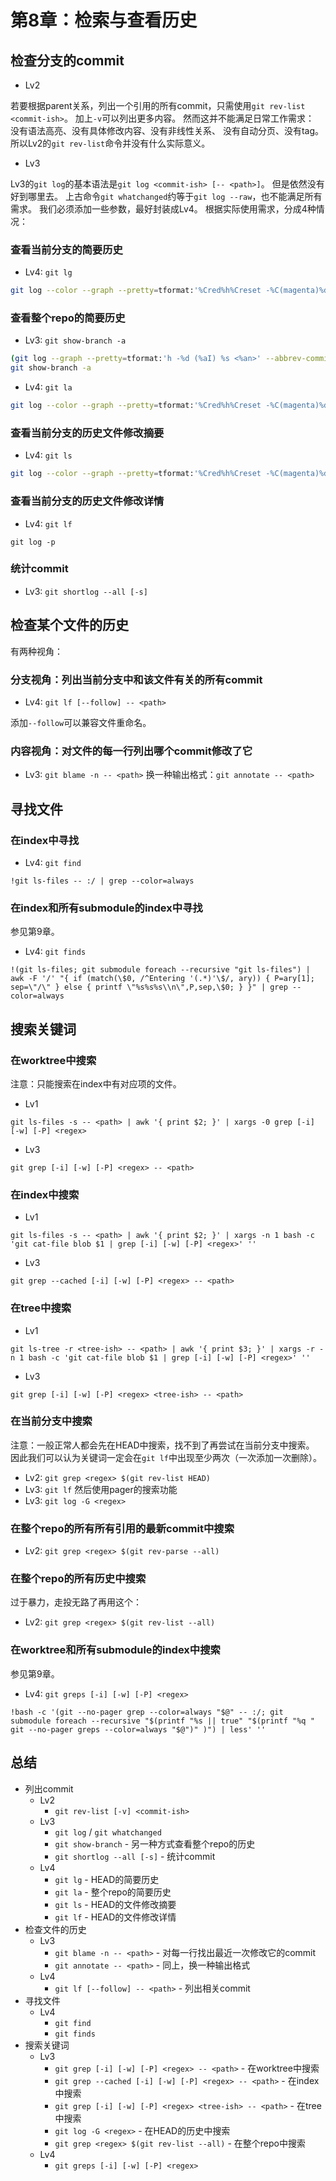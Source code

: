 # 第8章：检索与查看历史

## 检查分支的commit

- Lv2

若要根据parent关系，列出一个引用的所有commit，只需使用`git rev-list <commit-ish>`。
加上`-v`可以列出更多内容。
然而这并不能满足日常工作需求：
没有语法高亮、没有具体修改内容、没有非线性关系、
没有自动分页、没有tag。
所以Lv2的`git rev-list`命令并没有什么实际意义。

- Lv3

Lv3的`git log`的基本语法是`git log <commit-ish> [-- <path>]`。
但是依然没有好到哪里去。
上古命令`git whatchanged`约等于`git log --raw`，也不能满足所有需求。
我们必须添加一些参数，最好封装成Lv4。
根据实际使用需求，分成4种情况：

### 查看当前分支的简要历史

- Lv4: `git lg`

```sh
git log --color --graph --pretty=tformat:'%Cred%h%Creset -%C(magenta)%d %Cgreen(%aI)%Creset %s %C(bold blue)%G?<%an>%Creset' --abbrev-commit
```

### 查看整个repo的简要历史

- Lv3: `git show-branch -a`

```bash
(git log --graph --pretty=tformat:'h -%d (%aI) %s <%an>' --abbrev-commit --all)
git show-branch -a
```

- Lv4: `git la`

```sh
git log --color --graph --pretty=tformat:'%Cred%h%Creset -%C(magenta)%d %Cgreen(%aI)%Creset %s %C(bold blue)%G?<%an>%Creset' --abbrev-commit --all
```

### 查看当前分支的历史文件修改摘要

- Lv4: `git ls`

```sh
git log --color --graph --pretty=tformat:'%Cred%h%Creset -%C(magenta)%d %Cgreen(%aI)%Creset %s %C(bold blue)%G?<%an>%Creset' --abbrev-commit --decorate --numstat
```

### 查看当前分支的历史文件修改详情

- Lv4: `git lf`

`git log -p`

### 统计commit

- Lv3: `git shortlog --all [-s]`

## 检查某个文件的历史

有两种视角：

### 分支视角：列出当前分支中和该文件有关的所有commit

- Lv4: `git lf [--follow] -- <path>`

添加`--follow`可以兼容文件重命名。

### 内容视角：对文件的每一行列出哪个commit修改了它

- Lv3: `git blame -n -- <path>`
换一种输出格式：`git annotate -- <path>`

## 寻找文件

### 在index中寻找

- Lv4: `git find`

`!git ls-files -- :/ | grep --color=always`

### 在index和所有submodule的index中寻找

参见第9章。

- Lv4: `git finds`

`!(git ls-files; git submodule foreach --recursive "git ls-files") | awk -F '/' "{ if (match(\$0, /^Entering '(.*)'\$/, ary)) { P=ary[1]; sep=\"/\" } else { printf \"%s%s%s\\n\",P,sep,\$0; } }" | grep --color=always`

## 搜索关键词

### 在worktree中搜索

注意：只能搜索在index中有对应项的文件。

- Lv1

`git ls-files -s -- <path> | awk '{ print $2; }' | xargs -0 grep [-i] [-w] [-P] <regex>`

- Lv3

`git grep [-i] [-w] [-P] <regex> -- <path>`

### 在index中搜索

- Lv1

`git ls-files -s -- <path> | awk '{ print $2; }' | xargs -n 1 bash -c 'git cat-file blob $1 | grep [-i] [-w] [-P] <regex>' ''`

- Lv3

`git grep --cached [-i] [-w] [-P] <regex> -- <path>`

### 在tree中搜索

- Lv1

`git ls-tree -r <tree-ish> -- <path> | awk '{ print $3; }' | xargs -r -n 1 bash -c 'git cat-file blob $1 | grep [-i] [-w] [-P] <regex>' ''`

- Lv3

`git grep [-i] [-w] [-P] <regex> <tree-ish> -- <path>`

### 在当前分支中搜索

注意：一般正常人都会先在HEAD中搜索，找不到了再尝试在当前分支中搜索。
因此我们可以认为关键词一定会在`git lf`中出现至少两次（一次添加一次删除）。

- Lv2: `git grep <regex> $(git rev-list HEAD)`
- Lv3: `git lf` 然后使用pager的搜索功能
- Lv3: `git log -G <regex>`

### 在整个repo的所有所有引用的最新commit中搜索

- Lv2: `git grep <regex> $(git rev-parse --all)`

### 在整个repo的所有历史中搜索

过于暴力，走投无路了再用这个：

- Lv2: `git grep <regex> $(git rev-list --all)`

### 在worktree和所有submodule的index中搜索

参见第9章。

- Lv4: `git greps [-i] [-w] [-P] <regex>`

`!bash -c '(git --no-pager grep --color=always "$@" -- :/; git submodule foreach --recursive "$(printf "%s || true" "$(printf "%q " git --no-pager greps --color=always "$@")" )") | less' ''`

## 总结

- 列出commit
  - Lv2
    - `git rev-list [-v] <commit-ish>`
  - Lv3
    - `git log` / `git whatchanged`
    - `git show-branch` - 另一种方式查看整个repo的历史
    - `git shortlog --all [-s]` - 统计commit
  - Lv4
    - `git lg` - HEAD的简要历史
    - `git la` - 整个repo的简要历史
    - `git ls` - HEAD的文件修改摘要
    - `git lf` - HEAD的文件修改详情
- 检查文件的历史
  - Lv3
    - `git blame -n -- <path>` - 对每一行找出最近一次修改它的commit
    - `git annotate -- <path>` - 同上，换一种输出格式
  - Lv4
    - `git lf [--follow] -- <path>` - 列出相关commit
- 寻找文件
  - Lv4
    - `git find`
    - `git finds`
- 搜索关键词
  - Lv3
    - `git grep [-i] [-w] [-P] <regex> -- <path>` - 在worktree中搜索
    - `git grep --cached [-i] [-w] [-P] <regex> -- <path>` - 在index中搜索
    - `git grep [-i] [-w] [-P] <regex> <tree-ish> -- <path>` - 在tree中搜索
    - `git log -G <regex>` - 在HEAD的历史中搜索
    - `git grep <regex> $(git rev-list --all)` - 在整个repo中搜索
  - Lv4
    - `git greps [-i] [-w] [-P] <regex>`
